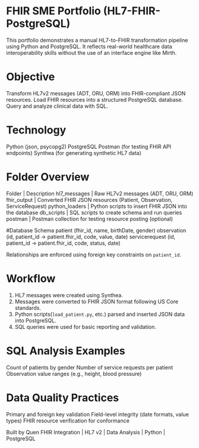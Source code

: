 # FHIR SME Portfolio (HL7-FHIR-PostgreSQL)
This portfolio demonstrates a manual HL7-to-FHIR transformation pipeline using Python and PostgreSQL. It reflects real-world healthcare data interoperability skills without the use of an interface engine like Mirth.

# Objective
Transform HL7v2 messages (ADT, ORU, ORM) into FHIR-compliant JSON resources.
Load FHIR resources into a structured PostgreSQL database.
Query and analyze clinical data with SQL.

# Technology
Python (json, psycopg2)
PostgreSQL
Postman (for testing FHIR API endpoints)
Synthea (for generating synthetic HL7 data)


# Folder Overview
Folder                      	| Description 
hl7_messages		 	| Raw HL7v2 messages (ADT, ORU, ORM) 
fhir_output			| Converted FHIR JSON resources (Patient, Observation, ServiceRequest) 
python_loaders			| Python scripts to insert FHIR JSON into the database 
db_scripts			| SQL scripts to create schema and run queries 
postman			        | Postman collection for testing resource posting (optional) 

#Database Schema
patient (fhir_id, name, birthDate, gender)
observation (id, patient_id → patient.fhir_id, code, value, date)
servicerequest (id, patient_id → patient.fhir_id, code, status, date)

Relationships are enforced using foreign key constraints on `patient_id`.


# Workflow
1. HL7 messages were created using Synthea.
2. Messages were converted to FHIR JSON format following US Core standards.
3. Python scripts(`load_patient.py`, etc.) parsed and inserted JSON data into PostgreSQL.
4. SQL queries were used for basic reporting and validation.

# SQL Analysis Examples
Count of patients by gender
Number of service requests per patient
Observation value ranges (e.g., height, blood pressure)

# Data Quality Practices
Primary and foreign key validation
Field-level integrity (date formats, value types)
FHIR resource verification for conformance

Built by Quen 
FHIR Integration | HL7 v2 | Data Analysis | Python | PostgreSQL
